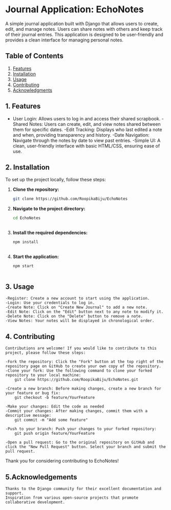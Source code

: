 # Journal Application: EchoNotes

A simple journal application built with Django that allows users to create, edit, and manage notes. Users can share notes with others and keep track of their journal entries. This application is designed to be user-friendly and provides a clean interface for managing personal notes.

## Table of Contents

1. [Features](#features)
2. [Installation](#installation)
3. [Usage](#usage)
4. [Contributing](#contributing)
5. [Acknowledgments](#acknowledgments)

## 1. Features

- User Login: Allows users to log in and access their shared scrapbook.
-Shared Notes: Users can create, edit, and view notes shared between them for specific dates.
-Edit Tracking: Displays who last edited a note and when, providing transparency and history.
-Date Navigation: Navigate through the notes by date to view past entries.
-Simple UI: A clean, user-friendly interface with basic HTML/CSS, ensuring ease of use.

## 2. Installation
  To set up the project locally, follow these steps:
  
  1. **Clone the repository:**
     ```bash
     git clone https://github.com/RoopikaBiju/EchoNotes
     
  2. **Navigate to the project directory:**
      ```bash
      cd EchoNotes
  
  3. **Install the required dependencies:**
      ```bash
      npm install
  
  4. **Start the application:**
      ```bash
      npm start
    
## 3. Usage
    -Register: Create a new account to start using the application.
    -Login: Use your credentials to log in.
    -Create Note: Click on "Create New Journal" to add a new note.
    -Edit Note: Click on the "Edit" button next to any note to modify it.
    -Delete Note: Click on the "Delete" button to remove a note.
    -View Notes: Your notes will be displayed in chronological order.
    
## 4. Contributing
    Contributions are welcome! If you would like to contribute to this project, please follow these steps:

    -Fork the repository: Click the "Fork" button at the top right of the repository page on GitHub to create your own copy of the repository.
    -Clone your fork: Use the following command to clone your forked repository to your local machine: 
        git clone https://github.com/RoopikaBiju/EchoNotes.git
    
    -Create a new branch: Before making changes, create a new branch for your feature or bug fix: 
        git checkout -b feature/YourFeature
    
    -Make your changes: Edit the code as needed
    -Commit your changes: After making changes, commit them with a descriptive message: 
        git commit -m "Add some feature"
    
    -Push to your branch: Push your changes to your forked repository: 
        git push origin feature/YourFeature

    -Open a pull request: Go to the original repository on GitHub and click the "New Pull Request" button. Select your branch and submit the pull request.
  Thank you for considering contributing to EchoNotes!

## 5.Acknowledgements
    Thanks to the Django community for their excellent documentation and support.
    Inspiration from various open-source projects that promote collaborative development.

